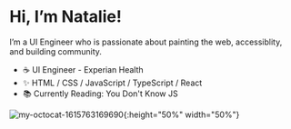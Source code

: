 # Hi, I’m Natalie! 
I’m a UI Engineer who is passionate about painting the web, accessiblity, and building community.

- :coffee:  UI Engineer - Experian Health 
- ✨  HTML / CSS / JavaScript / TypeScript / React 
- 📚  Currently Reading: You Don't Know JS

![my-octocat-1615763169690](https://user-images.githubusercontent.com/34781875/111087747-4a17f180-84f1-11eb-9fe4-067b37ed2454.png){:height="50%" width="50%"}
